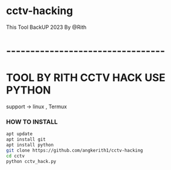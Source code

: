 # cctv-hacking
This Tool BackUP 2023 By @Rith
# ---------------------------------
# TOOL BY RITH CCTV HACK USE PYTHON
support -> linux , Termux

### HOW TO INSTALL
```bash
apt update
apt install git
apt install python
git clone https://github.com/angkerith1/cctv-hacking
cd cctv
python cctv_hack.py
```
